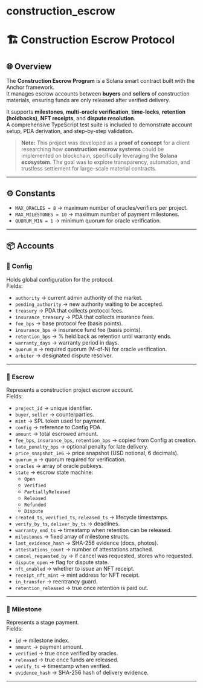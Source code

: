 # construction_escrow

# 🏗️ Construction Escrow Protocol

## 🌐 Overview

The **Construction Escrow Program** is a Solana smart contract built with the Anchor framework.  
It manages escrow accounts between **buyers** and **sellers** of construction materials, ensuring funds are only released after verified delivery.  

It supports **milestones**, **multi-oracle verification**, **time-locks**, **retention (holdbacks)**, **NFT receipts**, and **dispute resolution**.  
A comprehensive TypeScript test suite is included to demonstrate account setup, PDA derivation, and step-by-step validation.

> **Note:** This project was developed as a **proof of concept** for a client researching how **construction escrow systems** could be implemented on blockchain, specifically leveraging the **Solana ecosystem**. The goal was to explore transparency, automation, and trustless settlement for large-scale material contracts.

---

## ⚙️ Constants

- `MAX_ORACLES = 8` → maximum number of oracles/verifiers per project.  
- `MAX_MILESTONES = 10` → maximum number of payment milestones.  
- `QUORUM_MIN = 1` → minimum quorum for oracle verification.  

---

## 📦 Accounts

### 🔹 Config
Holds global configuration for the protocol.  
Fields:
- `authority` → current admin authority of the market.  
- `pending_authority` → new authority waiting to be accepted.  
- `treasury` → PDA that collects protocol fees.  
- `insurance_treasury` → PDA that collects insurance fees.  
- `fee_bps` → base protocol fee (basis points).  
- `insurance_bps` → insurance fund fee (basis points).  
- `retention_bps` → % held back as retention until warranty ends.  
- `warranty_days` → warranty period in days.  
- `quorum_m` → required quorum (M-of-N) for oracle verification.  
- `arbiter` → designated dispute resolver.  

---

### 🔹 Escrow
Represents a construction project escrow account.  
Fields:
- `project_id` → unique identifier.  
- `buyer`, `seller` → counterparties.  
- `mint` → SPL token used for payment.  
- `config` → reference to Config PDA.  
- `amount` → total escrowed amount.  
- `fee_bps`, `insurance_bps`, `retention_bps` → copied from Config at creation.  
- `late_penalty_bps` → optional penalty for late delivery.  
- `price_snapshot_1e6` → price snapshot (USD notional, 6 decimals).  
- `quorum_m` → quorum required for verification.  
- `oracles` → array of oracle pubkeys.  
- `state` → escrow state machine:
  - `Open`
  - `Verified`
  - `PartiallyReleased`
  - `Released`
  - `Refunded`
  - `Dispute`  
- `created_ts`, `verified_ts`, `released_ts` → lifecycle timestamps.  
- `verify_by_ts`, `deliver_by_ts` → deadlines.  
- `warranty_end_ts` → timestamp when retention can be released.  
- `milestones` → fixed array of milestone structs.  
- `last_evidence_hash` → SHA-256 evidence (docs, photos).  
- `attestations_count` → number of attestations attached.  
- `cancel_requested_by` → if cancel was requested, stores who requested.  
- `dispute_open` → flag for dispute state.  
- `nft_enabled` → whether to issue an NFT receipt.  
- `receipt_nft_mint` → mint address for NFT receipt.  
- `in_transfer` → reentrancy guard.  
- `retention_released` → true once retention is paid out.  

---

### 🔹 Milestone
Represents a stage payment.  
Fields:
- `id` → milestone index.  
- `amount` → payment amount.  
- `verified` → true once verified by oracles.  
- `released` → true once funds are released.  
- `verify_ts` → timestamp when verified.  
- `evidence_hash` → SHA-256 hash of delivery evidence.  

---
